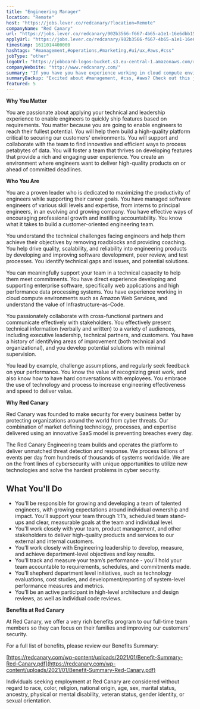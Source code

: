 ```yaml
---
title: "Engineering Manager"
location: "Remote"
host: "https://jobs.lever.co/redcanary/?location=Remote"
companyName: "Red Canary"
url: "https://jobs.lever.co/redcanary/902b3566-f667-4b65-a1e1-16e6dbb151f5"
applyUrl: "https://jobs.lever.co/redcanary/902b3566-f667-4b65-a1e1-16e6dbb151f5/apply"
timestamp: 1611014400000
hashtags: "#management,#operations,#marketing,#ui/ux,#aws,#css"
jobType: "other"
logoUrl: "https://jobboard-logos-bucket.s3.eu-central-1.amazonaws.com/red-canary"
companyWebsite: "http://www.redcanary.com/"
summary: "If you have you have experience working in cloud compute environments such as Amazon Web Services, and understand the value of Infrastructure, Red Canary has a job opening for an engineering manager"
summaryBackup: "Excited about #management, #css, #aws? Check out this job post!"
featured: 5
---
```


**Why You Matter**

You are passionate about applying your technical and leadership experience to enable engineers to quickly ship features based on requirements. You matter because you are going to enable engineers to reach their fullest potential. You will help them build a high-quality platform critical to securing our customers’ environments. You will support and collaborate with the team to find innovative and efficient ways to process petabytes of data. You will foster a team that thrives on developing features that provide a rich and engaging user experience. You create an environment where engineers want to deliver high-quality products on or ahead of committed deadlines.

**Who You Are**

You are a proven leader who is dedicated to maximizing the productivity of engineers while supporting their career goals. You have managed software engineers of various skill levels and expertise, from interns to principal engineers, in an evolving and growing company. You have effective ways of encouraging professional growth and instilling accountability. You know what it takes to build a customer-oriented engineering team.

You understand the technical challenges facing engineers and help them achieve their objectives by removing roadblocks and providing coaching. You help drive quality, scalability, and reliability into engineering products by developing and improving software development, peer review, and test processes. You identify technical gaps and issues, and potential solutions.

You can meaningfully support your team in a technical capacity to help them meet commitments. You have direct experience developing and supporting enterprise software, specifically web applications and high performance data processing systems. You have experience working in cloud compute environments such as Amazon Web Services, and understand the value of Infrastructure-as-Code.

You passionately collaborate with cross-functional partners and communicate effectively with stakeholders. You effectively present technical information (verbally and written) to a variety of audiences, including executive leadership, technical partners, and customers. You have a history of identifying areas of improvement (both technical and organizational), and you develop potential solutions with minimal supervision.

You lead by example, challenge assumptions, and regularly seek feedback on your performance. You know the value of recognizing great work, and also know how to have hard conversations with employees. You embrace the use of technology and process to increase engineering effectiveness and speed to deliver value.

**Why Red Canary**

Red Canary was founded to make security for every business better by protecting organizations around the world from cyber threats. Our combination of market defining technology, processes, and expertise delivered using an innovative SaaS model is preventing breaches every day.

The Red Canary Engineering team builds and operates the platform to deliver unmatched threat detection and response. We process billions of events per day from hundreds of thousands of systems worldwide. We are on the front lines of cybersecurity with unique opportunities to utilize new technologies and solve the hardest problems in cyber security.

## What You'll Do

*   You'll be responsible for growing and developing a team of talented engineers, with growing expectations around individual ownership and impact. You’ll support your team through 1:1’s, scheduled team stand-ups and clear, measurable goals at the team and individual level.
*   You'll work closely with your team, product management, and other stakeholders to deliver high-quality products and services to our external and internal customers.
*   You’ll work closely with Engineering leadership to develop, measure, and achieve department-level objectives and key results.
*   You’ll track and measure your team’s performance - you’ll hold your team accountable to requirements, schedules, and commitments made.
*   You’ll shepherd department level initiatives, such as technology evaluations, cost studies, and development/reporting of system-level performance measures and metrics.
*   You’ll be an active participant in high-level architecture and design reviews, as well as individual code reviews.

**Benefits at Red Canary**

At Red Canary, we offer a very rich benefits program to our full-time team members so they can focus on their families and improving our customers’ security. 

For a full list of benefits, please review our Benefits Summary:

[https://redcanary.com/wp-content/uploads/2021/01/Benefit-Summary-Red-Canary.pdf](https://redcanary.com/wp-content/uploads/2021/01/Benefit-Summary-Red-Canary.pdf)

Individuals seeking employment at Red Canary are considered without regard to race, color, religion, national origin, age, sex, marital status, ancestry, physical or mental disability, veteran status, gender identity, or sexual orientation.
